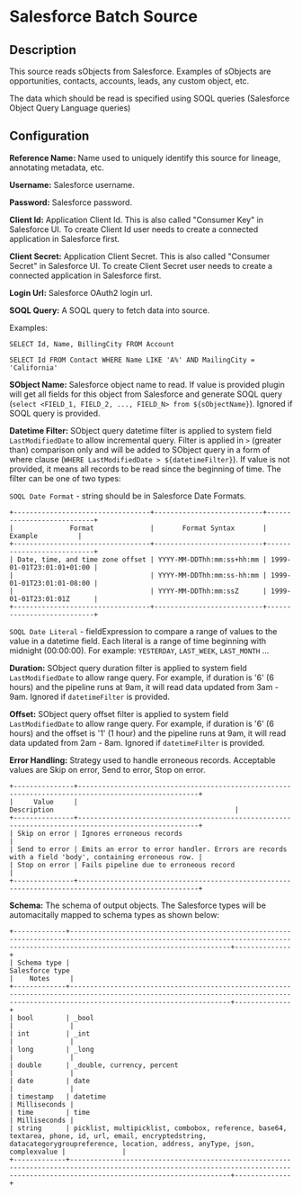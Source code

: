 # Salesforce Batch Source


Description
-----------
This source reads sObjects from Salesforce.
Examples of sObjects are opportunities, contacts, accounts, leads, any custom object, etc.

The data which should be read is specified using SOQL queries (Salesforce Object Query Language queries)

Configuration
-------------

**Reference Name:** Name used to uniquely identify this source for lineage, annotating metadata, etc.

**Username:** Salesforce username.

**Password:** Salesforce password.

**Client Id:** Application Client Id. This is also called "Consumer Key" in Salesforce UI.
To create Client Id user needs to create a connected application in Salesforce first.

**Client Secret:** Application Client Secret. This is also called "Consumer Secret" in Salesforce UI.
To create Client Secret user needs to create a connected application in Salesforce first.

**Login Url:** Salesforce OAuth2 login url.

**SOQL Query:** A SOQL query to fetch data into source.

Examples:

``SELECT Id, Name, BillingCity FROM Account``

``SELECT Id FROM Contact WHERE Name LIKE 'A%' AND MailingCity = 'California'``

**SObject Name:** Salesforce object name to read. If value is provided plugin will get all fields for this object from 
Salesforce and generate SOQL query (`select <FIELD_1, FIELD_2, ..., FIELD_N> from ${sObjectName}`). 
Ignored if SOQL query is provided. 

**Datetime Filter:** SObject query datetime filter is applied to system field `LastModifiedDate` to allow incremental 
query. Filter is applied in `>` (greater than) comparison only and will be added to SObject query in a form of 
where clause (`WHERE LastModifiedDate > ${datetimeFilter}`). 
If value is not provided, it means all records to be read since the beginning of time. 
The filter can be one of two types: 

`SOQL Date Format` - string should be in Salesforce Date Formats. 

    +----------------------------------+---------------------------+---------------------------+
    |              Format              |       Format Syntax       |          Example          |
    +----------------------------------+---------------------------+---------------------------+
    | Date, time, and time zone offset | YYYY-MM-DDThh:mm:ss+hh:mm | 1999-01-01T23:01:01+01:00 |
    |                                  | YYYY-MM-DDThh:mm:ss-hh:mm | 1999-01-01T23:01:01-08:00 |
    |                                  | YYYY-MM-DDThh:mm:ssZ      | 1999-01-01T23:01:01Z      |
    +----------------------------------+---------------------------+---------------------------+

`SOQL Date Literal` - fieldExpression to compare a range of values to the value in a datetime 
field. Each literal is a range of time beginning with midnight (00:00:00). For example: `YESTERDAY`, `LAST_WEEK`, 
`LAST_MONTH` ...

**Duration:** SObject query duration filter is applied to system field `LastModifiedDate` to allow range query. 
For example, if duration is '6' (6 hours) and the pipeline runs at 9am, it will read data updated from 3am - 9am. 
Ignored if `datetimeFilter` is provided.

**Offset:** SObject query offset filter is applied to system field `LastModifiedDate` to allow range query. 
For example, if duration is '6' (6 hours) and the offset is '1' (1 hour) and the pipeline runs at 9am, 
it will read data updated from 2am - 8am.
Ignored if `datetimeFilter` is provided.

**Error Handling:** Strategy used to handle erroneous records. Acceptable values are Skip on error,
Send to error, Stop on error.


    +---------------+----------------------------------------------------------------------------------------------------+
    |     Value     |                                            Description                                             |
    +---------------+----------------------------------------------------------------------------------------------------+
    | Skip on error | Ignores erroneous records                                                                          |
    | Send to error | Emits an error to error handler. Errors are records with a field 'body', containing erroneous row. |
    | Stop on error | Fails pipeline due to erroneous record                                                             |
    +---------------+----------------------------------------------------------------------------------------------------+

**Schema:** The schema of output objects.
The Salesforce types will be automacitally mapped to schema types as shown below:

    +-------------+------------------------------------------------------------------------------------------------------------------------------------------------------------------------------------+--------------+
    | Schema type |                                                                                  Salesforce type                                                                                   |    Notes     |
    +-------------+------------------------------------------------------------------------------------------------------------------------------------------------------------------------------------+--------------+
    | bool        | _bool                                                                                                                                                                              |              |
    | int         | _int                                                                                                                                                                               |              |
    | long        | _long                                                                                                                                                                              |              |
    | double      | _double, currency, percent                                                                                                                                                         |              |
    | date        | date                                                                                                                                                                               |              |
    | timestamp   | datetime                                                                                                                                                                           | Milliseconds |
    | time        | time                                                                                                                                                                               | Milliseconds |
    | string      | picklist, multipicklist, combobox, reference, base64, textarea, phone, id, url, email, encryptedstring, datacategorygroupreference, location, address, anyType, json, complexvalue |              |
    +-------------+------------------------------------------------------------------------------------------------------------------------------------------------------------------------------------+--------------+

